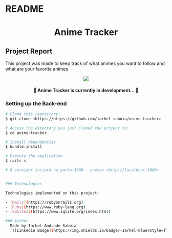 # README 
<h1 align="center">Anime Tracker</h1>

## Project Report
<p align="left">This project was made to keep track of what animes you want to follow and what are your favorite animes</p>

<p align="center">
<img src="http://img.shields.io/static/v1?label=STATUS&message=EM%20DESENVOLVIMENTO&color=GREEN&style=for-the-badge"/>
</p>

<h4 align="center"> 
	🚧  Anime Tracker is currently in development...  🚧
</h4>

### Setting up the Back-end

```bash
# Clone this repository:
$ git clone <https://https://github.com/iarhel-saboia/anime-tracker>

# Access the directory you just cloned the project to:
$ cd anime-tracker

# Install dependencies
$ bundle:install

# Execute the application
$ rails s

# O servidor inciará na porta:3000 - acesse <http://localhost:3000>


### Technologies

Technologies implemented on this project:

- [Rails](https://rubyonrails.org)
- [Ruby](https://www.ruby-lang.org)
- [SQLite3](https://www.sqlite.org/index.html)

### Author
  Made by Iarhel Andrade Sabóia
  [![Linkedin Badge](https://img.shields.io/badge/-Iarhel-blue?style=flat-square&logo=Linkedin&logoColor=white&link=https://www.linkedin.com/in/iarhel-andrade-saboia/)](https://www.linkedin.com/in/iarhel-andrade-sabóia)

